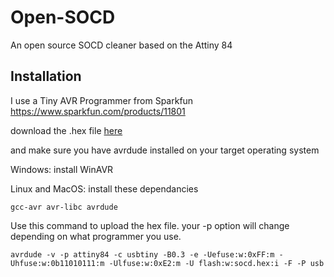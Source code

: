 # Open-SOCD
An open source SOCD cleaner based on the Attiny 84



## Installation

I use a Tiny AVR Programmer from Sparkfun https://www.sparkfun.com/products/11801

download the .hex file [here](https://github.com/jake-s2021/Open-SOCD/releases)

and make sure you have avrdude installed on your target operating system

Windows: install WinAVR

Linux and MacOS: install these dependancies

```
gcc-avr avr-libc avrdude
``` 

Use this command to upload the hex file. your -p option will change depending on what programmer you use.

```
avrdude -v -p attiny84 -c usbtiny -B0.3 -e -Uefuse:w:0xFF:m -Uhfuse:w:0b11010111:m -Ulfuse:w:0xE2:m -U flash:w:socd.hex:i -F -P usb

```



